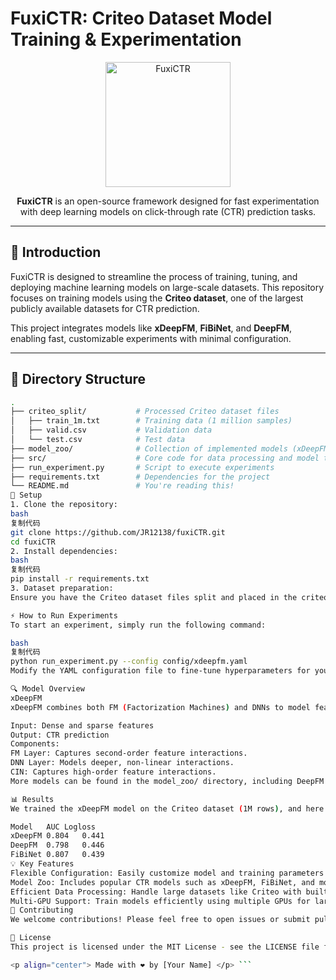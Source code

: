 # FuxiCTR: Criteo Dataset Model Training & Experimentation

<p align="center">
  <img src="https://example.com/your-logo.png" alt="FuxiCTR" width="200"/>
</p>

<p align="center">
  <b>FuxiCTR</b> is an open-source framework designed for fast experimentation with deep learning models on click-through rate (CTR) prediction tasks.
</p>

---

## 🚀 Introduction

FuxiCTR is designed to streamline the process of training, tuning, and deploying machine learning models on large-scale datasets. This repository focuses on training models using the **Criteo dataset**, one of the largest publicly available datasets for CTR prediction.

This project integrates models like **xDeepFM**, **FiBiNet**, and **DeepFM**, enabling fast, customizable experiments with minimal configuration.

---

## 📂 Directory Structure

```bash
.
├── criteo_split/           # Processed Criteo dataset files
│   ├── train_1m.txt        # Training data (1 million samples)
│   ├── valid.csv           # Validation data
│   └── test.csv            # Test data
├── model_zoo/              # Collection of implemented models (xDeepFM, FiBiNet, etc.)
├── src/                    # Core code for data processing and model training
├── run_experiment.py       # Script to execute experiments
├── requirements.txt        # Dependencies for the project
└── README.md               # You're reading this!
🔧 Setup
1. Clone the repository:
bash
复制代码
git clone https://github.com/JR12138/fuxiCTR.git
cd fuxiCTR
2. Install dependencies:
bash
复制代码
pip install -r requirements.txt
3. Dataset preparation:
Ensure you have the Criteo dataset files split and placed in the criteo_split/ directory.

⚡️ How to Run Experiments
To start an experiment, simply run the following command:

bash
复制代码
python run_experiment.py --config config/xdeepfm.yaml
Modify the YAML configuration file to fine-tune hyperparameters for your model and dataset.

🔍 Model Overview
xDeepFM
xDeepFM combines both FM (Factorization Machines) and DNNs to model feature interactions at different levels. Its unique component is the CIN (Compressed Interaction Network), which explicitly captures high-order feature interactions.

Input: Dense and sparse features
Output: CTR prediction
Components:
FM Layer: Captures second-order feature interactions.
DNN Layer: Models deeper, non-linear interactions.
CIN: Captures high-order feature interactions.
More models can be found in the model_zoo/ directory, including DeepFM and FiBiNet.

📊 Results
We trained the xDeepFM model on the Criteo dataset (1M rows), and here are some sample results:

Model	AUC	Logloss
xDeepFM	0.804	0.441
DeepFM	0.798	0.446
FiBiNet	0.807	0.439
💡 Key Features
Flexible Configuration: Easily customize model and training parameters via YAML configuration files.
Model Zoo: Includes popular CTR models such as xDeepFM, FiBiNet, and more.
Efficient Data Processing: Handle large datasets like Criteo with built-in utilities for data splitting and preprocessing.
Multi-GPU Support: Train models efficiently using multiple GPUs for large-scale datasets.
🤝 Contributing
We welcome contributions! Please feel free to open issues or submit pull requests. Make sure to follow the contribution guidelines and code of conduct.

📄 License
This project is licensed under the MIT License - see the LICENSE file for details.

<p align="center"> Made with ❤️ by [Your Name] </p> ```
